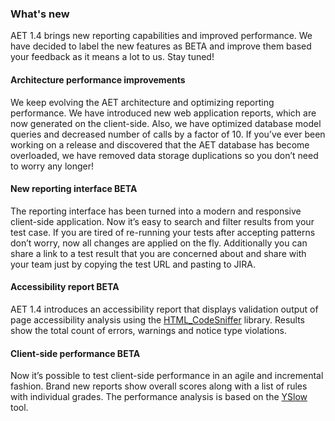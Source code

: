 ### What's new
AET 1.4 brings new reporting capabilities and improved performance. We have decided to label the new features as BETA and 
improve them based your feedback as it means a lot to us. Stay tuned!

#### Architecture performance improvements
We keep evolving the AET architecture and optimizing reporting performance. We have introduced new web application reports, 
which are now generated on the client-side. Also, we have optimized database model queries and decreased number of calls by a factor of 10. 
If you’ve ever been working on a release and discovered that the AET database has become overloaded, we have removed data storage duplications so you 
don’t need to worry any longer!

#### New reporting interface BETA
The reporting interface has been turned into a modern and responsive client-side application. 
Now it’s easy to search and filter results from your test case. If you are tired of re-running your tests after 
accepting patterns don’t worry, now all changes are applied on the fly. Additionally you can share a link to a test result 
that you are concerned about and share with your team just by copying the test URL and pasting to JIRA.

#### Accessibility report BETA
AET 1.4 introduces an accessibility report that displays validation output of page accessibility analysis using the 
[HTML_CodeSniffer](http://squizlabs.github.io/HTML_CodeSniffer/) library. Results show the total count of errors, warnings and notice type violations.

#### Client-side performance BETA
Now it’s possible to test client-side performance in an agile and incremental fashion. Brand new reports show overall scores along with a 
list of rules with individual grades. The performance analysis is based on the [YSlow](http://yslow.org/) tool.